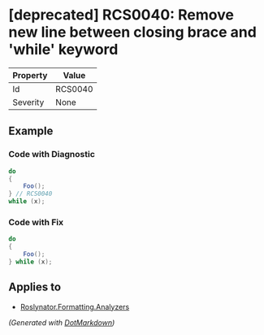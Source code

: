# \[deprecated\] RCS0040: Remove new line between closing brace and 'while' keyword

| Property | Value   |
| -------- | ------- |
| Id       | RCS0040 |
| Severity | None    |

## Example

### Code with Diagnostic

```csharp
do
{
    Foo();
} // RCS0040
while (x);
```

### Code with Fix

```csharp
do
{
    Foo();
} while (x);
```

## Applies to

* [Roslynator.Formatting.Analyzers](https://www.nuget.org/packages/Roslynator.Formatting.Analyzers)


*\(Generated with [DotMarkdown](http://github.com/JosefPihrt/DotMarkdown)\)*